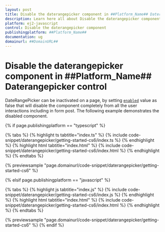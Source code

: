 ```yaml
---
layout: post
title: Disable the daterangepicker component in ##Platform_Name## Daterangepicker control | Syncfusion
description: Learn here all about Disable the daterangepicker component in Syncfusion ##Platform_Name## Daterangepicker control of Syncfusion Essential JS 2 and more.
platform: ej2-javascript
control: Disable the daterangepicker component 
publishingplatform: ##Platform_Name##
documentation: ug
domainurl: ##DomainURL##
---
```


# Disable the daterangepicker component in ##Platform_Name## Daterangepicker control

DateRangePicker can be inactivated on a page, by setting [`enabled`](../../api/daterangepicker#enabled) value as false that will disable the component completely from all the user interactions including in form post. The following example demonstrates the disabled component.

{% if page.publishingplatform == "typescript" %}

 {% tabs %}
{% highlight ts tabtitle="index.ts" %}
{% include code-snippet/daterangepicker/getting-started-cs6/index.ts %}
{% endhighlight %}
{% highlight html tabtitle="index.html" %}
{% include code-snippet/daterangepicker/getting-started-cs6/index.html %}
{% endhighlight %}
{% endtabs %}
        
{% previewsample "page.domainurl/code-snippet/daterangepicker/getting-started-cs6" %}

{% elsif page.publishingplatform == "javascript" %}

{% tabs %}
{% highlight js tabtitle="index.js" %}
{% include code-snippet/daterangepicker/getting-started-cs6/index.js %}
{% endhighlight %}
{% highlight html tabtitle="index.html" %}
{% include code-snippet/daterangepicker/getting-started-cs6/index.html %}
{% endhighlight %}
{% endtabs %}

{% previewsample "page.domainurl/code-snippet/daterangepicker/getting-started-cs6" %}
{% endif %}